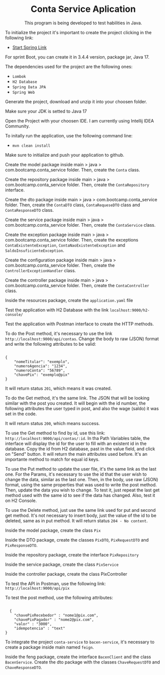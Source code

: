 <h1 align="center">Conta Service Aplication</h1>

<p align="center">This program is being developed to test habilities in Java.</p>

<p>To initialize the project it's important to create the project clicking in the following link:</p>

<ul>
  <li><a href="https://start.spring.io/">Start Spring Link</a></li>
</ul>

<p>For sprint Boot, you can create it in 3.4.4 version, package jar, Java 17.</p>

<p>The dependencies used for the project are the following ones:</p>

<ul>
  <li><code>Lombok</code></li>
  <li><code>H2 Database</code></li>
  <li><code>Spring Data JPA</code></li>
  <li><code>Spring Web</code></li>
</ul>

<p>Generate the project, download and unzip it into your choosen folder.</p>

<p>Make sure your JDK is setted to Java 17</p>

<p>Open the Project with your choosen IDE. I am currently using Intellij IDEA Community.</p>

<p>To initally run the application, use the following command line:</p>

<ul>
  <li><code>mvn clean install</code></li>
</ul>

<p>Make sure to initialize and push your application to github.</p>

<p>Create the model package inside main > java > com.bootcamp.conta_service folder. Then, create the <code>Conta</code> class.</p>

<p>Create the repository package inside main > java > com.bootcamp.conta_service folder. Then, create the <code>ContaRepository</code> interface.</p>

<p>Create the dto package inside main > java > com.bootcamp.conta_service folder. 
  Then, create the <code>ContaDTO</code> class, <code>ContaRequeseDTO</code> class and <code>ContaResponseDTO</code> class.</p>

<p>Create the service package inside main > java > com.bootcamp.conta_service folder. 
  Then, create the <code>ContaService</code> class.</p>

<p>Create the exception package inside main > java > com.bootcamp.conta_service folder. 
  Then, create the exceptions <code>ContaExistenteException</code>, <code>ContaNaoExistenteException</code> and <code>SaldoInsuficienteException</code>.</p>
  
<p>Create the configuration package inside main > java > com.bootcamp.conta_service folder. 
  Then, create the <code>ControllerExceptionHandler</code> class.</p>

<p>Create the controller package inside main > java > com.bootcamp.conta_service folder. 
  Then, create the <code>ContaController</code> class.</p>

<p>Inside the resources package, create the <code>application.yaml</code> file</p>

<p>Test the application with H2 Database with the link <code>localhost:9000/h2-console/</code></p>

<p>Test the application with Postman interface to create the HTTP methods.</p>

<p>To do the Post method, it's necessary to use the link <code>http://localhost:9000/api/contas</code>. Change the body to raw (JSON) format and write the following attributes to be valid:</p>

<code>
{
    "nomeTitular": "exemplo",
    "numeroAgencia": "1234",
    "numeroConta": "56789",
    "chavePix": "exemplo@pix"
}  
</code>

<p>It will return status <code>201</code>, which means it was created.</p>

<p>To do the Get method, it's the same link. The JSON that will be looking similar with the post you created. It will begin with the id number, the following attributes the user typed in post, and also the wage (saldo) it was set in the code.</p>

<p>It will return status <code>200</code>, which means success.</p>

<p>To use the Get method to find by id, use this link: <code>http://localhost:9000/api/contas/:id</code>. 
In tha Path Variables table, the interface will display the id for the user to fill with an existent id in the database. 
Copy the id from H2 database, past in the value field, and click on "Send" button. It will return the main attributes used before. It's an importante method to match for equal id keys. </p>

<p>To use the Put method to update the user file, it's the same link as the last one. For the Params, it's necessary to use the id that the user wish to change the data, similar as the last one. 
Then, in the body, use raw (JSON) format, using the same properties that was used to write the post method. Then, update the data you wish to change. 
To test it, just repeat the last get method used with the same id to see if the data has changed. Also, test it on H2 Console.</p>

<p>To use the Delete method, just use the same link used for put and second get method. It's not necessary to insert body, just the value of the id to be deleted, same as in put method. It will return status <code>204 - No content</code>.</p>

<p>Inside the model package, create the class <code>Pix</code></p>

<p>Inside the DTO package, create the classes <code>PixDTO</code>, <code>PixRequestDTO</code> and <code>PixResponseDTO</code>.</p>

<p>Inside the repository package, create the interface <code>PixRepository</code></p>

<p>Inside the service package, create the class <code>PixService</code></p>

<p>Inside the controller package, create the class PixController</p>

<p>To test the API in Postman, use the following link: <code>http://localhost:9000/api/pix</code></p>

<p>To test the post method, use the following attributes:</p>

<code>
  {
    "chavePixRecebedor" : "nome1@pix.com",
    "chavePixPagador" : "nome2@pix.com",
    "valor" : "3000",
    "idempotencia" : "text"
}
</code>


<p>To integrate the project <code>conta-service</code> to <code>bacen-service</code>, it's necessary to create a package inside main named <code>feign</code>.</p>

<p>Inside the feng package, create the interface <code>BacenClient</code> and the class <code>BacenService</code>. Create the dto package with the classes <code>ChaveRequestDTO</code> and <code>ChaveResponseDTO</code>.</p>
